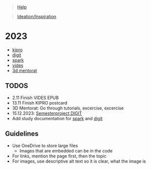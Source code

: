 > [Help](/help)

> [Ideation/Inspiration](/ideation)

# 2023

- [kipro](/kipro)
- [digit](/digit)
- [spark](/spark)
- [vides](/vides)
- [3d mentorat](/3d_mentorat)

## TODOS


- 2.11 Finish VIDES EPUB
- 13.11 Finish KIPRO postcard
- 3D Mentorat: Go through tutorials, excercise, excercise
- 15.12.2023: [Semesterproject DIGIT](/digit/semesterproject)
- Add study documentation for [spark](/spark) and [digit](/digit)

## Guidelines

- Use OneDrive to store large files
  - Images that are embedded can be in the code
- For links, mention the page first, then the topic
- For images, use descriptive alt text so it is clear, what the image is